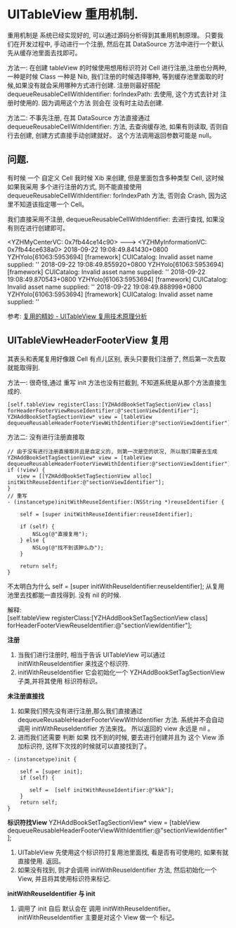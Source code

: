 # UITableView 重用机制.

重用机制是 系统已经实现好的, 可以通过源码分析得到其重用机制原理。 只要我们在开发过程中, 手动进行一个注册, 然后在其 DataSource 方法中进行一个默认先从缓存池里面去找即可。

方法一: 在创建 tableView 的时候使用想用标识符对 Cell 进行注册,注册也分两种, 一种是时候 Class 一种是 Nib, 我们注册的时候选择哪种, 等到缓存池里面取的时候,如果没有就会采用哪种方式进行创建.
注册则最好搭配 dequeueReusableCellWithIdentifier: forIndexPath:  去使用,  这个方式去针对 注册时使用的. 因为调用这个方法 则会在 没有时主动去创建.

方法二: 不事先注册, 在其 DataSource 方法直接通过 dequeueReusableCellWithIdentifier: 方法, 去查询缓存池, 如果有则读取, 否则自行去创建,  创建方式直接手动创建就好。 
这个方法调用返回参数可能是 null。

## 问题.

有时候 一个 自定义 Cell 我时候 Xib 来创建, 但是里面包含多种类型 Cell, 这时候如果我采用 多个进行注册的方式, 则不能直接使用 dequeueReusableCellWithIdentifier: forIndexPath 方法, 否则会 Crash, 因为这里不知道该指定哪一个 Cell。

我们直接采用不注册, dequeueReusableCellWithIdentifier: 去进行查找, 如果没有则在进行创建即可。


<YZHMyCenterVC: 0x7fb44ce14c90> ---> <YZHMyInformationVC: 0x7fb44ce638a0>
2018-09-22 19:08:49.841430+0800 YZHYolo[61063:5953694] [framework] CUICatalog: Invalid asset name supplied: ''
2018-09-22 19:08:49.855920+0800 YZHYolo[61063:5953694] [framework] CUICatalog: Invalid asset name supplied: ''
2018-09-22 19:08:49.870543+0800 YZHYolo[61063:5953694] [framework] CUICatalog: Invalid asset name supplied: ''
2018-09-22 19:08:49.888998+0800 YZHYolo[61063:5953694] [framework] CUICatalog: Invalid asset name supplied: ''


参考: [复用的精妙 - UITableView 复用技术原理分析](https://www.desgard.com/iOS-Source-Probe/Objective-C/Foundation/%E5%A4%8D%E7%94%A8%E7%9A%84%E7%B2%BE%E5%A6%99%20-%20UITableView%20%E5%A4%8D%E7%94%A8%E6%8A%80%E6%9C%AF%E5%8E%9F%E7%90%86%E5%88%86%E6%9E%90.html)




## UITableViewHeaderFooterView 复用

其表头和表尾复用好像跟 Cell 有点儿区别, 表头只要我们注册了, 然后第一次去取就能取得到. 

方法一:   很奇怪,通过 重写  init 方法也没有拦截到, 不知道系统是从那个方法直接生成的.
```
[self.tableView registerClass:[YZHAddBookSetTagSectionView class] forHeaderFooterViewReuseIdentifier:@"sectionViewIdentifier"];
YZHAddBookSetTagSectionView* view = [tableView dequeueReusableHeaderFooterViewWithIdentifier:@"sectionViewIdentifier"];
```
方法二:  没有进行注册直接取
```
// 由于没有进行注册直接取并且是自定义的, 则第一次是空的状况, 所以我们需要去生成
YZHAddBookSetTagSectionView* view = [tableView dequeueReusableHeaderFooterViewWithIdentifier:@"sectionViewIdentifier"];
if (!view) {
   view = [[YZHAddBookSetTagSectionView alloc] initWithReuseIdentifier:@"sectionViewIdentifier"];
}
// 重写
- (instancetype)initWithReuseIdentifier:(NSString *)reuseIdentifier {
    
    self = [super initWithReuseIdentifier:reuseIdentifier];
    
    if (self) {
        NSLog(@"直接复用");
    } else {
        NSLog(@"找不到该肿么办");
    }
    
    return self;
}
```

不太明白为什么 self = [super initWithReuseIdentifier:reuseIdentifier];  从复用池里去找都能一直找得到. 没有 nil 的时候.


解释:  
[self.tableView registerClass:[YZHAddBookSetTagSectionView class] forHeaderFooterViewReuseIdentifier:@"sectionViewIdentifier"];  

**注册**
1. 当我们进行注册时, 相当于告诉 UITableView 可以通过  initWithReuseIdentifier 来找这个标识符. 
2. initWithReuseIdentifier 它会初始化一个 YZHAddBookSetTagSectionView 子类,并将其使用 标识符标识。

**未注册直接找**
1. 如果我们预先没有进行注册,那么我们直接通过  dequeueReusableHeaderFooterViewWithIdentifier 方法. 系统并不会自动调用 initWithReuseIdentifier 方法来找。  所以返回的 view 永远是 nil 。
2. 进而我们还需要 判断 如果 找不到的时候, 要去进行创建并且为 这个 View 添加标识符,  这样下次找的时候就可以直接找到了。
```
- (instancetype)init {
    
    self = [super init];
    if (self) {
        
       self =  [self initWithReuseIdentifier:@"kkk"];
    }
    return self;
}
```

**标识符找View**
YZHAddBookSetTagSectionView* view = [tableView dequeueReusableHeaderFooterViewWithIdentifier:@"sectionViewIdentifier"];

1. UITableView 先使用这个标识符打复用池里面找, 看是否有可使用的, 如果有就直接使用. 返回。 
2. 如果没有找到, 则才会调用 initWithReuseIdentifier 方法, 然后初始化一个 View, 并且将其使用标识符来标记.

**initWithReuseIdentifier 与 init**

1. 调用了 init 自后 默认会在 调用 initWithReuseIdentifier。   initWithReuseIdentifier 主要是对这个 View 做一个 标记。






